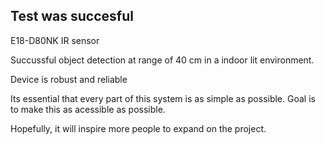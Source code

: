 ﻿## Test was succesful
E18-D80NK IR sensor

Succussful object detection at range of 40 cm in a indoor lit environment. 

Device is robust and reliable 

Its essential that every part of this system is as simple as possible. Goal is to make this as acessible as possible.

Hopefully, it will inspire more people to expand on the project. 
